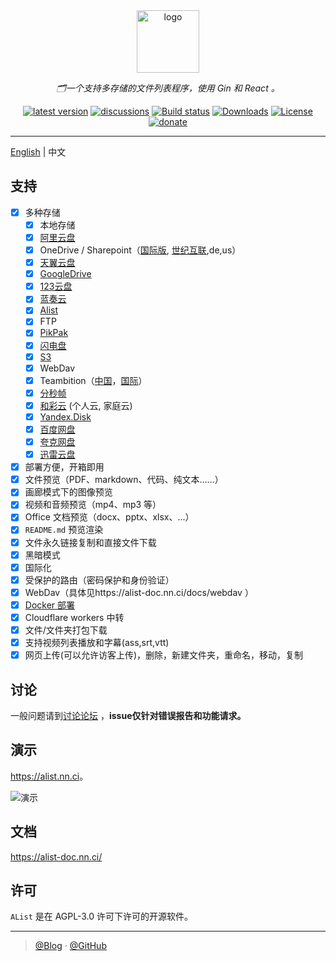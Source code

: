 <div align="center">
  <a href="https://alist.nn.ci"><img height="100px" alt="logo" src="https://cdn.jsdelivr.net/gh/alist-org/logo@main/logo.svg"/></a>
  <p><em>🗂️一个支持多存储的文件列表程序，使用 Gin 和 React 。</em></p>
  <a href="https://github.com/Xhofe/alist/releases"><img src="https://img.shields.io/github/release/Xhofe/alist?style=flat-square" alt="latest version"></a>
  <a href="https://github.com/Xhofe/alist/discussions"><img src="https://img.shields.io/github/discussions/Xhofe/alist?color=%23ED8936&style=flat-square" alt="discussions"></a>
  <a href="https://github.com/Xhofe/alist/actions?query=workflow%3ABuild"><img src="https://img.shields.io/github/workflow/status/Xhofe/alist/build?style=flat-square" alt="Build status"></a>
  <a href="https://github.com/Xhofe/alist/releases"><img src="https://img.shields.io/github/downloads/Xhofe/alist/total?style=flat-square&color=%239F7AEA" alt="Downloads"></a>
  <a href="https://github.com/Xhofe/alist/blob/v2/LICENSE"><img src="https://img.shields.io/github/license/Xhofe/alist?style=flat-square" alt="License"></a>
  <a href="https://pay.xhofe.top">
    <img src="https://img.shields.io/badge/%24-donate-ff69b4.svg?style=flat-square" alt="donate">
  </a>
</div>


---

[English](./README.md) | 中文

## 支持

- [x] 多种存储
  - [x] 本地存储
  - [x] [阿里云盘](https://www.aliyundrive.com/)
  - [x] OneDrive / Sharepoint（[国际版](https://www.office.com/), [世纪互联](https://portal.partner.microsoftonline.cn),de,us）
  - [x] [天翼云盘](https://cloud.189.cn)
  - [x] [GoogleDrive](https://drive.google.com/)
  - [x] [123云盘](https://www.123pan.com/)
  - [x] [蓝奏云](https://pc.woozooo.com/)
  - [x] [Alist](https://github.com/Xhofe/alist)
  - [x] FTP
  - [x] [PikPak](https://www.mypikpak.com/)
  - [x] [闪电盘](https://shandianpan.com/)
  - [x] [S3](https://aws.amazon.com/cn/s3/)
  - [x] WebDav
  - [x] Teambition（[中国](https://www.teambition.com/ )，[国际](https://us.teambition.com/ )）
  - [x] [分秒帧](https://www.mediatrack.cn/)
  - [x] [和彩云](https://yun.139.com/) (个人云, 家庭云)
  - [x] [Yandex.Disk](https://disk.yandex.com/)
  - [x] [百度网盘](http://pan.baidu.com/)
  - [x] [夸克网盘](https://pan.quark.cn)
  - [x] [迅雷云盘](https://pan.xunlei.com/)
- [x] 部署方便，开箱即用
- [x] 文件预览（PDF、markdown、代码、纯文本……）
- [x] 画廊模式下的图像预览
- [x] 视频和音频预览（mp4、mp3 等）
- [x] Office 文档预览（docx、pptx、xlsx、...）
- [x] `README.md` 预览渲染
- [x] 文件永久链接复制和直接文件下载
- [x] 黑暗模式
- [x] 国际化
- [x] 受保护的路由（密码保护和身份验证）
- [x] WebDav（具体见https://alist-doc.nn.ci/docs/webdav ）
- [x] [Docker 部署](https://hub.docker.com/r/xhofe/alist)
- [x] Cloudflare workers 中转
- [x] 文件/文件夹打包下载
- [x] 支持视频列表播放和字幕(ass,srt,vtt)
- [x] 网页上传(可以允许访客上传)，删除，新建文件夹，重命名，移动，复制

## 讨论

一般问题请到[讨论论坛](https://github.com/Xhofe/alist/discussions) ，**issue仅针对错误报告和功能请求。**

## 演示

<https://alist.nn.ci>。

![演示](https://inews.gtimg.com/newsapp_ls/0/14256614096/0)

## 文档

<https://alist-doc.nn.ci/>

##  许可

`AList` 是在 AGPL-3.0 许可下许可的开源软件。

---

> [@Blog](https://www.nn.ci/) · [@GitHub](https://github.com/Xhofe)
